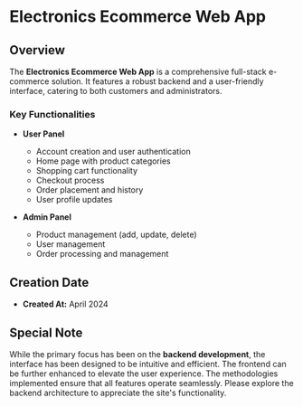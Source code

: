 # Electronics Ecommerce Web App

## Overview
The **Electronics Ecommerce Web App** is a comprehensive full-stack e-commerce solution. It features a robust backend and a user-friendly interface, catering to both customers and administrators.

### Key Functionalities
- **User Panel**
  - Account creation and user authentication
  - Home page with product categories
  - Shopping cart functionality
  - Checkout process
  - Order placement and history
  - User profile updates

- **Admin Panel**
  - Product management (add, update, delete)
  - User management
  - Order processing and management

## Creation Date
- **Created At:** April 2024

## Special Note
While the primary focus has been on the **backend development**, the interface has been designed to be intuitive and efficient. The frontend can be further enhanced to elevate the user experience. The methodologies implemented ensure that all features operate seamlessly. Please explore the backend architecture to appreciate the site's functionality.

